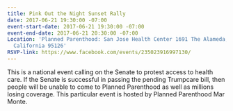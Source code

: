 ```yaml
---
title: Pink Out the Night Sunset Rally
date: 2017-06-21 19:30:00 -07:00
event-start-date: 2017-06-21 19:30:00 -07:00
event-end-date: 2017-06-21 20:30:00 -07:00
Location: 'Planned Parenthood: San Jose Health Center 1691 The Alameda, San Jose,
  California 95126'
RSVP-link: https://www.facebook.com/events/235023916997130/
---
```


This is a national event calling on the Senate to protest access to health care. If the Senate is successful in passing the pending Trumpcare bill, then people will be unable to come to Planned Parenthood as well as millions losing coverage. This particular event is hosted by Planned Parenthood Mar Monte. 
